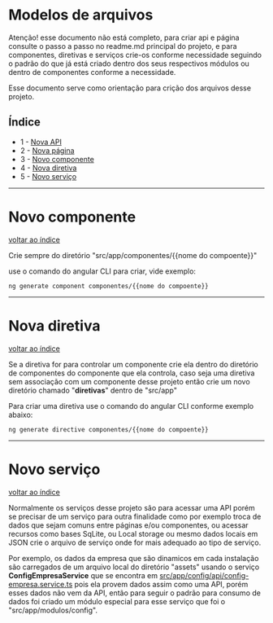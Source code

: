 # Modelos de arquivos 

Atenção! esse documento não está completo, para criar api e página consulte o passo a passo no readme.md principal do projeto, e para componentes, diretivas e serviços crie-os conforme necessidade seguindo o padrão do que já está criado dentro dos seus respectivos módulos ou dentro de componentes conforme a necessidade.

Esse documento serve como orientação para crição dos arquivos desse projeto.

## Índice

* 1 - [Nova API](passo-a-passo/criacao-servico.api.md)
* 2 - [Nova página](passo-a-passo/criacao-pagina.md)
* 3 - [Novo componente](#markdown-header-novo-componente)
* 4 - [Nova diretiva](#markdown-header-novo-diretiva)
* 5 - [Novo serviço](#markdown-header-novo-serviço)


___
# Novo componente
[voltar ao índice](#markdown-header-indice)

Crie sempre do diretório "src/app/componentes/{{nome do compoente}}"

use o comando do angular CLI para criar, vide exemplo:

```terminal
ng generate component componentes/{{nome do compoente}}
```

___
# Nova diretiva
[voltar ao índice](#markdown-header-indice)

Se a diretiva for para controlar um componente crie ela dentro do diretório de componentes do componente que ela controla, caso seja uma diretiva sem associação com um componente desse projeto então crie um novo diretório chamado "**diretivas**" dentro de "src/app"

Para criar uma diretiva use o comando do angular CLI conforme exemplo abaixo:
```terminal
ng generate directive componentes/{{nome do compoente}}
```

___
# Novo serviço
[voltar ao índice](#markdown-header-indice)

Normalmente os serviços desse projeto são para acessar uma API porém se precisar de um serviço para outra finalidade como por exemplo troca de dados que sejam comuns entre páginas e/ou componentes, ou acessar recursos como bases SqLite, ou Local storage ou mesmo dados locais em JSON crie o arquivo de serviço onde for mais adequado ao tipo de serviço.

Por exemplo, os dados da empresa que são dinamicos em cada instalação são carregados de um arquivo local do diretório "assets" usando o serviço **ConfigEmpresaService** que se encontra em [src/app/config/api/config-empresa.service.ts](../src/app/modulos/config/api/config-empresa.service.ts) pois ela provem dados assim como uma API, porém esses dados não vem da API, então para seguir o padrão para consumo de dados foi criado um módulo especial para esse serviço que foi o "src/app/modulos/config".